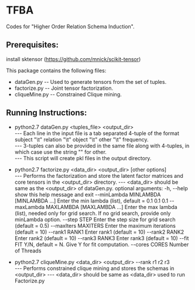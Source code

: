 # TFBA

Codes for "Higher Order Relation Schema Induction".

## Prerequisites:
install sktensor (https://github.com/mnick/scikit-tensor)

This package contains the following files:

* dataGen.py -- Used to generate tensors from the set of tuples.
* factorize.py -- Joint tensor factorization.
* cliqueMine.py -- Constrained Clique mining.


## Running Instructions:

* python2.7 dataGen.py <tuples_file> <output_dir> </br>
	--- Each line in the input file is a tab separated 4-tuple of the format 
		subject "\t" relation "\t" object "\t" other "\t" frequency. </br>
 	--- 3-tuples can also be provided in the same file along with 4-tuples, in which case use the string "<na>" for other. </br>
	--- This script will create pkl files in the output directory. </br>

* python2.7 factorize.py <data_dir> <output_dir> [other options]</br>
	--- Performs the factorization and store the latent factor matrices and core tensors in the <output_dir> directory.
	--- <data_dir> should be same as the <output_dir> of dataGen.py.
	optional arguments:
		  -h, --help            show this help message and exit
		  --minLambda MINLAMBDA [MINLAMBDA ...]
				        Enter the min lambda (list), default = 0.1 0.1 0.1
		  --maxLambda MAXLAMBDA [MAXLAMBDA ...]
				        Enter the max lambda (list), needed only for grid
				        search. If no grid search, provide only minLambda option.
		  --step STEP           Enter the step size for grid search (default = 0.5)
		  --maxIters MAXITERS   Enter the maximum iterations (default = 10)
		  --rank1 RANK1         Enter rank1 (default = 10)
		  --rank2 RANK2         Enter rank2 (default = 10)
		  --rank3 RANK3         Enter rank3 (default = 10)
		  --fit FIT             Y/N, default = N. Give Y for fit computation. 
		  --cores CORES         Number of Threads


* python2.7 cliqueMine.py <data_dir> <output_dir> --rank r1 r2 r3 </br>
	--- Performs constrained clique mining and stores the schemas in <output_dir>
	--- <data_dir> should be same as <data_dir> used to run Factorize.py
		

